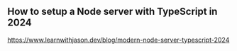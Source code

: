 ## How to setup a Node server with TypeScript in 2024
https://www.learnwithjason.dev/blog/modern-node-server-typescript-2024
